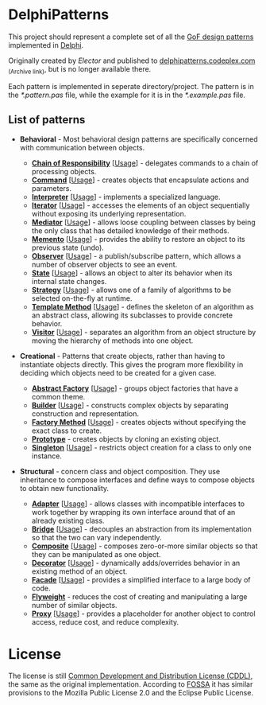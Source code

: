 # DelphiPatterns
This project should represent a complete set of all the [GoF design patterns](https://en.wikipedia.org/wiki/Design_Patterns) implemented in [Delphi](https://learndelphi.org/). 

Originally created by *Elector* and published to [delphipatterns.codeplex.com](https://web.archive.org/web/20170408044234/https://delphipatterns.codeplex.com/) <sub>(Archive link)</sub>, but is no longer available there.

Each pattern is implemented in seperate directory/project. The pattern is in the _*.pattern.pas_ file, while the example for it is in the _*.example.pas_ file.

## List of patterns
* **Behavioral** - Most behavioral design patterns are specifically concerned with communication between objects.
  * **[Chain of Responsibility](Behavioral/Behavioral.ChainOfResponsibility/Behavioral.ChainOfResponsibility.Pattern.pas)** [[Usage](Behavioral/Behavioral.ChainOfResponsibility/Behavioral.ChainOfResponsibility.Example.pas)] - delegates commands to a chain of processing objects.
  * **[Command](DelphiPatterns/blob/master/Behavioral/Behavioral.Command/Behavioral.Command.Pattern.pas)** [[Usage](Behavioral/Behavioral.Command/Behavioral.Command.Example.pas)] - creates objects that encapsulate actions and parameters.
  * **[Interpreter](Behavioral/Behavioral.Interpreter/Behavioral.Interpreter.Pattern.pas)** [[Usage](Behavioral/Behavioral.Interpreter/Behavioral.Interpreter.Example.pas)] - implements a specialized language.
  * **[Iterator](Behavioral/Behavioral.Iterator/Behavioral.Iterator.Pattern.pas)** [[Usage](Behavioral/Behavioral.Iterator/Behavioral.Iterator.Example.pas)] - accesses the elements of an object sequentially without exposing its underlying representation.
  * **[Mediator](Behavioral/Behavioral.Mediator/Behavioral.Mediator.Pattern.pas)** [[Usage](Behavioral/Behavioral.Mediator/Behavioral.Mediator.Example.pas)] - allows loose coupling between classes by being the only class that has detailed knowledge of their methods.
  * **[Memento](Behavioral/Behavioral.Memento/Behavioral.Memento.Pattern.pas)** [[Usage](Behavioral/Behavioral.Memento/Behavioral.Mediator.Example.pas)] - provides the ability to restore an object to its previous state (undo).
  * **[Observer](Behavioral/Behavioral.Observer/Behavioral.Observer.Pattern.pas)** [[Usage](Behavioral/Behavioral.Observer/Behavioral.Observer.Example.pas)] - a publish/subscribe pattern, which allows a number of observer objects to see an event.
  * **[State](Behavioral/Behavioral.State/Behavioral.State.Pattern.pas)** [[Usage](Behavioral/Behavioral.State/Behavioral.State.Example.pas)] - allows an object to alter its behavior when its internal state changes.
  * **[Strategy](Behavioral/Behavoral.Strategy/Behavioral.Strategy.Pattern.pas)** [[Usage](Behavioral/Behavoral.Strategy/Behavioral.Strategy.Example.pas)] - allows one of a family of algorithms to be selected on-the-fly at runtime.
  * **[Template Method](Behavioral/Behavioral.TemplateMethod/Behavioral.TemplateMethod.Pattern.pas)** [[Usage](Behavioral/Behavioral.TemplateMethod/Behavioral.TemplateMethod.Example.pas)] - defines the skeleton of an algorithm as an abstract class, allowing its subclasses to provide concrete behavior.
  * **[Visitor](Behavioral/Behavioral.Visitor/Behavioral.Visitor.Pattern.pas)** [[Usage](Behavioral/Behavioral.Visitor/Behavioral.Visitor.Example.pas)] - separates an algorithm from an object structure by moving the hierarchy of methods into one object.
   
* **Creational** - Patterns that create objects, rather than having to instantiate objects directly. This gives the program more flexibility in deciding which objects need to be created for a given case.
  * **[Abstract Factory](Creational/Creational.AbstractFactory/Creational.AbstractFactory.Pattern.pas)** [[Usage](Creational/Creational.AbstractFactory/Creational.AbstractFactory.Example.pas)] - groups object factories that have a common theme.
  * **[Builder](Creational/Creational.Builder/Creational.Builder.Pattern.pas)** [[Usage](Creational/Creational.Builder/Creational.Builder.Example.pas)] - constructs complex objects by separating construction and representation.
  * **[Factory Method](Creational/Creational.FactoryMethod/Creational.FactoryMethod.Pattern.pas)** [[Usage](Creational/Creational.FactoryMethod/Creational.FactoryMethod.Example.pas)] - creates objects without specifying the exact class to create.
  * **[Prototype](Creational/Creational.Prototype/Creational.Prototype.Pattern.pas)** - creates objects by cloning an existing object.
  * **[Singleton](Creational/Creational.Singleton/Creational.Singleton.Pattern.pas)** [[Usage](Creational/Creational.Singleton/Creational.Singleton.Example.pas)] - restricts object creation for a class to only one instance.
   
* **Structural** - concern class and object composition. They use inheritance to compose interfaces and define ways to compose objects to obtain new functionality.
  * **[Adapter](Structural/Structural.Adapter/Structural.Adapter.Pattern.pas)** [[Usage](Structural/Structural.Adapter/Structural.Adapter.Example.pas)] - allows classes with incompatible interfaces to work together by wrapping its own interface around that of an already existing class.
  * **[Bridge](Structural/Structural.Bridge/Structural.Bridge.Pattern.pas)** [[Usage](Structural/Structural.Bridge/Structural.Bridge.Example.pas)] - decouples an abstraction from its implementation so that the two can vary independently.
  * **[Composite](Structural/Structural.Composite/Structural.Composite.Pattern.pas)** [[Usage](Structural/Structural.Composite/Structural.Composite.Example.pas)] - composes zero-or-more similar objects so that they can be manipulated as one object.
  * **[Decorator](Structural/Structural.Decorator/Structural.Decorator.Pattern.pas)** [[Usage](Structural/Structural.Decorator/Structural.Decorator.Example.pas)] - dynamically adds/overrides behavior in an existing method of an object.
  * **[Facade](Structural/Structural.Facade/Structural.Facade.Pattern.pas)** [[Usage](Structural/Structural.Facade/Structural.Facade.Example.pas)] - provides a simplified interface to a large body of code.
  * **[Flyweight](Structural/Structural.Flyweight/Structural.Flyweight.Pattern.pas)** - reduces the cost of creating and manipulating a large number of similar objects.
  * **[Proxy](Structural/Structural.Proxy/Structural.Proxy.Pattern.pas)** [[Usage](Structural/Structural.Proxy/Structural.Proxy.Example.pas)] - provides a placeholder for another object to control access, reduce cost, and reduce complexity.

# License

The license is still [Common Development and Distribution License (CDDL)](https://github.com/jimmckeeth/DelphiPatterns/blob/master/LICENSE.md), the same as the original implementation. According to [FOSSA](https://fossa.com/blog/open-source-licenses-101-cddl-common-development-distribution-license/) it has similar provisions to the Mozilla Public License 2.0 and the Eclipse Public License. 
